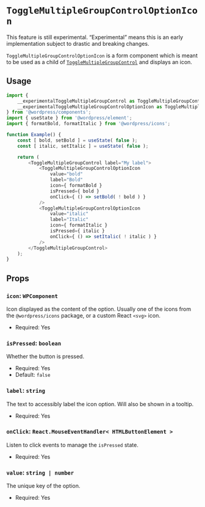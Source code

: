 # `ToggleMultipleGroupControlOptionIcon`

<div class="callout callout-alert">
This feature is still experimental. “Experimental” means this is an early implementation subject to drastic and breaking changes.
</div>

`ToggleMultipleGroupControlOptionIcon` is a form component which is meant to be used as a child of [`ToggleMultipleGroupControl`](/packages/components/src/toggle-multiple-group-control/README.md) and displays an icon.

## Usage

```js
import {
	__experimentalToggleMultipleGroupControl as ToggleMultipleGroupControl,
	__experimentalToggleMultipleGroupControlOptionIcon as ToggleMultipleGroupControlOptionIcon,
} from '@wordpress/components';
import { useState } from '@wordpress/element';
import { formatBold, formatItalic } from '@wordpress/icons';

function Example() {
	const [ bold, setBold ] = useState( false );
	const [ italic, setItalic ] = useState( false );

	return (
		<ToggleMultipleGroupControl label="My label">
			<ToggleMultipleGroupControlOptionIcon
				value="bold"
				label="Bold"
				icon={ formatBold }
				isPressed={ bold }
				onClick={ () => setBold( ! bold ) }
			/>
			<ToggleMultipleGroupControlOptionIcon
				value="italic"
				label="Italic"
				icon={ formatItalic }
				isPressed={ italic }
				onClick={ () => setItalic( ! italic ) }
			/>
		</ToggleMultipleGroupControl>
	);
}
```

## Props

### `icon`: `WPComponent`

Icon displayed as the content of the option. Usually one of the icons from the `@wordpress/icons` package, or a custom React `<svg>` icon.

-   Required: Yes

### `isPressed`: `boolean`

Whether the button is pressed.

-   Required: Yes
-   Default: `false`

### `label`: `string`

The text to accessibly label the icon option. Will also be shown in a tooltip.

-   Required: Yes

### `onClick`: `React.MouseEventHandler< HTMLButtonElement >`

Listen to click events to manage the `isPressed` state.

-   Required: Yes 

### `value`: `string | number`

The unique key of the option.

-   Required: Yes


